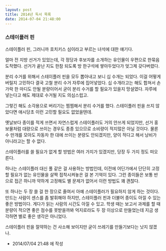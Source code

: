 ```yaml
---
layout: post
title: 2014년 독서 목록
date: 2014-07-04 21:48:00
---
```


### 스테이플러 핀

스테이플러 핀, 그러니까 호치키스 심이라고 부르는 녀석에 대한 얘기다.

얼마 전 지방 선거가 있었는데, 각 정당과 후보자를 소개하는 유인물이 우편으로 한묶음 도착했다. 선거가 끝난 지도 한참 되도록 방 한구석에 쌓아두었다가 엊그제 갖다버렸다.

분리 수거를 위해서 스테이플러 핀을 모두 뽑아내고 보니 십 수개는 되었다. 이걸 어떻게 버릴지 고민하다 결국 고철 분리 수거 자루에 집어넣었다. 십 수개라고는 해도 합쳐서 손가락 한 마디도 안될 분량이어서 굳이 분리 수거를 할 필요가 있을지 망설였다. 자루에 넣는다고 해도 제대로 수거될 지도 의심스럽고.

그렇긴 해도 소각용으로 버리기는 찜찜해서 분리 수거를 했다. 스테이플러 핀을 쓰지 않았다면 애시당초 이런 고민할 필요도 없었을텐데.

옛날보다 종이를 적게 쓰면서 자연스럽게 스테이플러도 거의 안쓰게 되었지만, 선거 홍보물처럼 대량으로 쓰이는 경우도 종종 있으므로 소비량이 적지많은 아닐 것이다. 물론 수 만개를 모아도 자동차 한 대에 쓰이는 분량도 안되겠지만, 양이 적다고 해서 낭비가 아니라고는 할 수 없다.

스테이플러를 쓸 필요가 없게 할 방법은 여러 가지가 있겠지만, 당장 두 가지 정도 떠오른다.

하나는 스테이플러 대신 풀 같은 걸 사용하는 방법인데, 이전에 어딘가에서 단단히 고정할 필요가 없는 유인물을 살짝 접착시켜놓은 걸 본 기억이 있다. 그런 종이들은 보통 반으로 접곤 하니까 약하게 고정해도 별 문제가 없어서 이런 방법도 꽤 괜찮다.

또 하나는 두 장 쓸 걸 한 장으로 줄여서 아예 스테이플러가 필요하지 않게 하는 것이다. 만드는 사람이 센스를 좀 발휘해야 하지만, 스테이플러 핀과 더불어 종이도 아낄 수 있는 좋은 방법이다. 게다가 읽는 사람의 시간도 아낄 수 있고. 학생 때는 보고서 과제를 할 때 분량이 적으면 좋은 점수를 못받을까봐 억지로라도 두 장 이상으로 만들었는데 지금 생각하면 별로 좋은 생각은 아니었다.

스테이플러 핀을 절약하는 건 사소해 보이지만 굳이 쓰레기를 만들기보다는 낫지 않겠나.






- 2014/07/04 21:48 에 작성